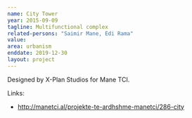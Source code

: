 ```yaml
---
name: City Tower
year: 2015-09-09
tagline: Multifunctional complex
related-persons: "Saimir Mane, Edi Rama"
value:
area: urbanism
enddate: 2019-12-30
layout: project
---
```

Designed by X-Plan Studios for Mane TCI.



Links:
* <http://manetci.al/projekte-te-ardhshme-manetci/286-city>
